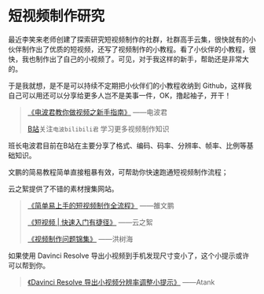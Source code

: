 # 短视频制作研究

最近李笑来老师创建了探索研究短视频制作的社群，社群高手云集，很快就有的小伙伴制作出了优质的短视频，还写了视频制作的小教程。看了小伙伴的小教程，很快，我也制作出了自己的小视频了。可见，对于我这样的新手，帮助还是非常大的。

于是我就想，是不是可以持续不定期把小伙伴们的小教程收纳到 Github，这样我自己可以用还可以分享给更多人岂不是美事一件，OK，撸起袖子，开干！

> [《电波君教你做视频之新手指南》](https://www.bilibili.com/read/cv6134491)	——电波君
>
> [B站](https://www.bilibili.com/)关注`电波bilibili君` 学习更多视频制作知识

班长电波君目前在B站在主要分享了格式、编码、码率、分辨率、帧率、比例等基础知识。



文鹏的简易教程简单直接粗暴有效，可帮助你快速跑通短视频制作流程；

云之絮提供了不错的素材搜集网站。

>  [《简单易上手的短视频制作全流程》](https://mp.weixin.qq.com/s/LQ4em5xEN62wd_B0g9jK3Q?scene=156&amp;subscene=10001&amp;clicktime=1589808170&amp;enterid=1589808170 )	——雒文鹏
>
> [《短视频 | 快速入门有捷径》](https://mp.weixin.qq.com/s/WbRPj-4nAtb-WSzWteV8gg)	——云之絮
>
> [《视频制作问题锦集》](https://shimo.im/docs/xdpdg6TR6DkyCj8d/)	——洪树海



如果使用 Davinci Resolve 导出小视频到手机发现尺寸变小了，这个小提示或许可以帮到你。	

> [《Davinci Resolve 导出小视频分辨率调整小提示》](https://github.com/LazzaroneS/LazzaroneS.github.io/blob/master/DavinciResolve_Resolution.md)	——Atank